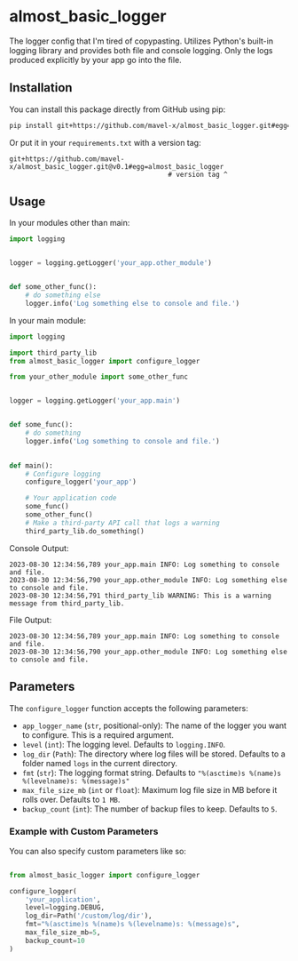 # almost_basic_logger
The logger config that I'm tired of copypasting.
Utilizes Python's built-in logging library and provides both file and console logging.
Only the logs produced explicitly by your app go into the file. 

## Installation

You can install this package directly from GitHub using pip:
```bash
pip install git+https://github.com/mavel-x/almost_basic_logger.git#egg=almost_basic_logger
```

Or put it in your `requirements.txt` with a version tag:
```
git+https://github.com/mavel-x/almost_basic_logger.git@v0.1#egg=almost_basic_logger
                                        # version tag ^
```

## Usage

In your modules other than main:
```python
import logging


logger = logging.getLogger('your_app.other_module')


def some_other_func():
    # do something else
    logger.info('Log something else to console and file.')
```

In your main module:
```python
import logging

import third_party_lib 
from almost_basic_logger import configure_logger

from your_other_module import some_other_func


logger = logging.getLogger('your_app.main')


def some_func():
    # do something
    logger.info('Log something to console and file.')

    
def main():
    # Configure logging
    configure_logger('your_app')

    # Your application code
    some_func()
    some_other_func()
    # Make a third-party API call that logs a warning
    third_party_lib.do_something()
```
Console Output:
```
2023-08-30 12:34:56,789 your_app.main INFO: Log something to console and file.
2023-08-30 12:34:56,790 your_app.other_module INFO: Log something else to console and file.
2023-08-30 12:34:56,791 third_party_lib WARNING: This is a warning message from third_party_lib.
```
File Output:
```
2023-08-30 12:34:56,789 your_app.main INFO: Log something to console and file.
2023-08-30 12:34:56,790 your_app.other_module INFO: Log something else to console and file.
```



## Parameters

The `configure_logger` function accepts the following parameters:

- `app_logger_name` (`str`, positional-only): The name of the logger you want to configure. This is a required argument.
- `level` (`int`): The logging level. Defaults to `logging.INFO`.
- `log_dir` (`Path`): The directory where log files will be stored. Defaults to a folder named `logs` in the current directory.
- `fmt` (`str`): The logging format string. 
Defaults to `"%(asctime)s %(name)s %(levelname)s: %(message)s"`
- `max_file_size_mb` (`int` or `float`): Maximum log file size in MB before it rolls over. Defaults to `1 MB`.
- `backup_count` (`int`): The number of backup files to keep. Defaults to `5`.



### Example with Custom Parameters

You can also specify custom parameters like so:

```python

from almost_basic_logger import configure_logger

configure_logger(
    'your_application',
    level=logging.DEBUG,
    log_dir=Path('/custom/log/dir'),
    fmt="%(asctime)s %(name)s %(levelname)s: %(message)s",
    max_file_size_mb=5,
    backup_count=10
)
```

